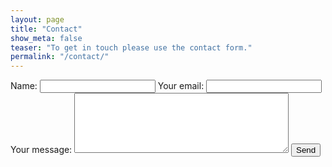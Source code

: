 ```yaml
---
layout: page
title: "Contact"
show_meta: false
teaser: "To get in touch please use the contact form."
permalink: "/contact/"
---
```


<form action="//formspree.io/email@fognetworks.org"
      method="POST">
	<input type="hidden" name="_subject" value="Email from Fognetworks" />
	<input type="hidden" name="_next" value="//site.io/thanks.html" />
    Name: <input type="text" name="name">
    Your email: <input type="email" name="_replyto">	
	Your message: 
	 <textarea NAME="comments" COLS="40" ROWS="6"></textarea>
	 <input type="text" name="_gotcha" style="display:none" />
    <input type="submit" value="Send">
</form>